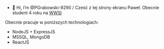 - 👋 Hi, I’m @PGrabowski-9290 / Cześć z tej strony ekranu Paweł. Obecnie student 4 roku na [WWSI](https://wwsi.edu.pl/)

Obecnie pracuje w poniższych technologiach:
- NodeJS + ExpressJS
- MSSQL, MongoDB
- ReactJS
